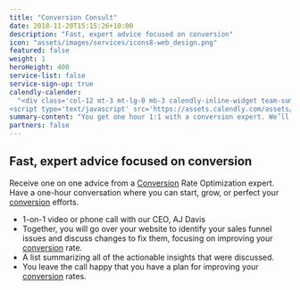 ```yaml
---
title: "Conversion Consult"
date: 2018-11-20T15:15:26+10:00
description: "Fast, expert advice focused on conversion"
icon: "assets/images/services/icons8-web_design.png"
featured: false
weight: 1
heroHeight: 400
service-list: false
service-sign-up: true
calendly-calender:
  "<div class='col-12 mt-3 mt-lg-0 mb-3 calendly-inline-widget team-summary' data-url='https://calendly.com/experimentzone/conversion-consult?primary_color=00b187' style='min-width:320px;height:900px;'></div>
<script type='text/javascript' src='https://assets.calendly.com/assets/external/widget.js'></script>"
summary-content: "You get one hour 1:1 with a conversion expert. We’ll go over your website to identify issues and suggest changes to fix them, focusing on improving your conversion rate."
partners: false
---
```


## Fast, expert advice focused on conversion

Receive one on one advice from a <a class="glossary-word" href="https://experimentzone.com/support/glossary/#Conversion">Conversion</a> Rate Optimization expert. Have a one-hour conversation where you can start, grow, or perfect your <a class="glossary-word" href="https://experimentzone.com/support/glossary/#Conversion">conversion</a> efforts.

- 1-on-1 video or phone call with our CEO, AJ Davis
- Together, you will go over your website to identify your sales funnel issues and discuss changes to fix them, focusing on improving your <a class="glossary-word" href="https://experimentzone.com/support/glossary/#Conversion">conversion</a> rate.
- A list summarizing all of the actionable insights that were discussed.
- You leave the call happy that you have a plan for improving your <a class="glossary-word" href="https://experimentzone.com/support/glossary/#Conversion">conversion</a> rates.
